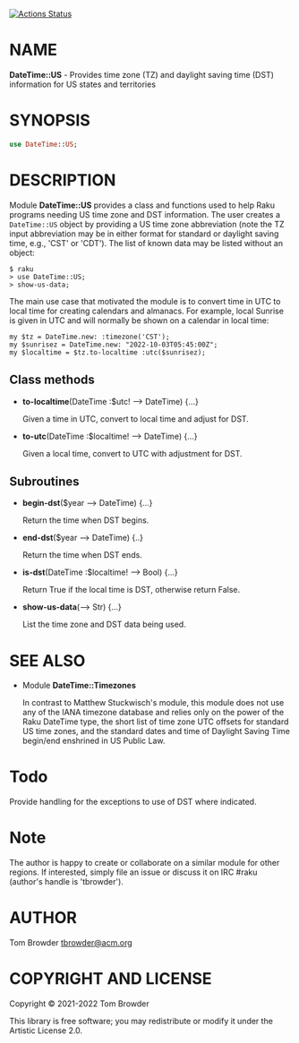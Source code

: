 [![Actions Status](https://github.com/tbrowder/DateTime-US/workflows/test/badge.svg)](https://github.com/tbrowder/DateTime-US/actions)

NAME
====

**DateTime::US** - Provides time zone (TZ) and daylight saving time (DST) information for US states and territories

SYNOPSIS
========

```raku
use DateTime::US;
```

DESCRIPTION
===========

Module **DateTime::US** provides a class and functions used to help Raku programs needing US time zone and DST information. The user creates a `DateTime::US` object by providing a US time zone abbreviation (note the TZ input abbreviation may be in either format for standard or daylight saving time, e.g., 'CST' or 'CDT'). The list of known data may be listed without an object:

    $ raku
    > use DateTime::US;
    > show-us-data;

The main use case that motivated the module is to convert time in UTC to local time for creating calendars and almanacs. For example, local Sunrise is given in UTC and will normally be shown on a calendar in local time:

    my $tz = DateTime.new: :timezone('CST');
    my $sunrisez = DateTime.new: "2022-10-03T05:45:00Z";
    my $localtime = $tz.to-localtime :utc($sunrisez);

Class methods
-------------

  * **to-localtime**(DateTime :$utc! --> DateTime) {...}

    Given a time in UTC, convert to local time and adjust for DST.

  * **to-utc**(DateTime :$localtime! --> DateTime) {...}

    Given a local time, convert to UTC with adjustment for DST.

Subroutines
-----------

  * **begin-dst**($year --> DateTime) {...}

    Return the time when DST begins.

  * **end-dst**($year --> DateTime) {..}

    Return the time when DST ends.

  * **is-dst**(DateTime :$localtime! --> Bool) {...}

    Return True if the local time is DST, otherwise return False.

  * **show-us-data**(--> Str) {...}

    List the time zone and DST data being used.

SEE ALSO
========

  * Module **DateTime::Timezones**

    In contrast to Matthew Stuckwisch's module, this module does not use any of the IANA timezone database and relies only on the power of the Raku DateTime type, the short list of time zone UTC offsets for standard US time zones, and the standard dates and time of Daylight Saving Time begin/end enshrined in US Public Law.

Todo
====

Provide handling for the exceptions to use of DST where indicated.

Note
====

The author is happy to create or collaborate on a similar module for other regions. If interested, simply file an issue or discuss it on IRC #raku (author's handle is 'tbrowder').

AUTHOR
======

Tom Browder <tbrowder@acm.org>

COPYRIGHT AND LICENSE
=====================

Copyright © 2021-2022 Tom Browder

This library is free software; you may redistribute or modify it under the Artistic License 2.0.

